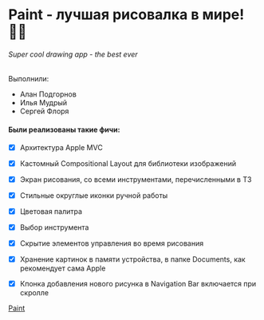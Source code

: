 # Paint - лучшая рисовалка в мире!🤌🏻
###### Super cool drawing app - the best ever 

Выполнили: 

* Алан Подгорнов
* Илья Мудрый
* Сергей Флоря



#### Были реализованы такие фичи:

- [x] Архитектура Apple MVC
- [x] Кастомный Compositional Layout для библиотеки изображений
- [x] Экран рисования, со всеми инструментами, перечисленными в ТЗ
- [x] Стильные округлые иконки ручной работы
- [x] Цветовая палитра
- [x] Выбор инструмента
- [x] Скрытие элементов управления во время рисования
- [x] Хранение картинок в памяти устройства, в папке Documents, как рекомендует сама Apple
- [x] Кпонка добавления нового рисунка в Navigation Bar включается при скролле



[Paint](https://github.com/MudriyIlya/Paint/About/Paint.gif)

